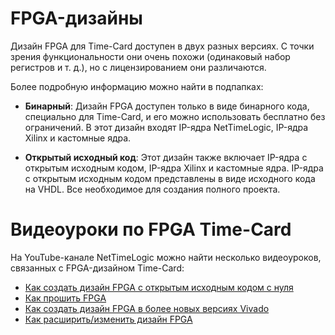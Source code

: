 # FPGA-дизайны 
Дизайн FPGA для Time-Card доступен в двух разных версиях. С точки зрения функциональности они очень похожи (одинаковый набор регистров и т. д.), но с лицензированием они различаются.

Более подробную информацию можно найти в подпапках:

- **Бинарный**:
Дизайн FPGA доступен только в виде бинарного кода, специально для Time-Card, и его можно использовать бесплатно без ограничений. В этот дизайн входят IP-ядра NetTimeLogic, IP-ядра Xilinx и кастомные ядра.

- **Открытый исходный код**:
Этот дизайн также включает IP-ядра с открытым исходным кодом, IP-ядра Xilinx и кастомные ядра. IP-ядра с открытым исходным кодом представлены в виде исходного кода на VHDL. Все необходимое для создания полного проекта.

# Видеоуроки по FPGA Time-Card
На YouTube-канале NetTimeLogic можно найти несколько видеоуроков, связанных с FPGA-дизайном Time-Card:

- [Как создать дизайн FPGA с открытым исходным кодом с нуля](https://www.youtube.com/watch?v=ajXK6HVlo5c)
- [Как прошить FPGA](https://www.youtube.com/watch?v=Whwu7Bnzbcs)
- [Как создать дизайн FPGA в более новых версиях Vivado](https://www.youtube.com/watch?v=lijj4WYPaPA)
- [Как расширить/изменить дизайн FPGA](https://www.youtube.com/watch?v=0OknmM4MQco)